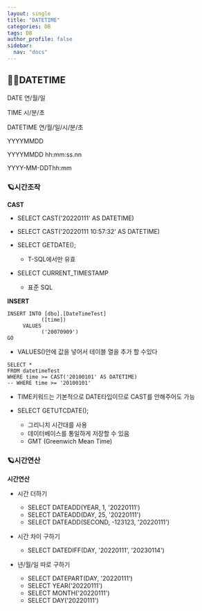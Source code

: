 ```yaml
---
layout: single
title: "DATETIME"
categories: DB
tags: DB
author_profile: false
sidebar:
  nav: "docs"
---
```



## 🙇‍♀️DATETIME

DATE 연/월/일

TIME 시/분/초

DATETIME 연/월/일/시/분/초



YYYYMMDD

YYYYMMDD hh:mm:ss.nn

YYYY-MM-DDThh:mm



### 🪐시간조작


**CAST**

* SELECT CAST('20220111' AS DATETIME)
* SELECT CAST('20220111 10:57:32' AS DATETIME)

* SELECT GETDATE();
  - T-SQL에서만 유효
* SELECT CURRENT_TIMESTAMP
  - 표준 SQL


**INSERT**

```
INSERT INTO [dbo].[DateTimeTest]
           ([time])
     VALUES
           ('20070909')
GO
```

* VALUES()안에 값을 넣어서 테이블 열을 추가 할 수있다

```
SELECT *
FROM datetimeTest
WHERE time >= CAST('20100101' AS DATETIME)
-- WHERE time >= '20100101'
```

* TIME키워드는 기본적으로 DATE타입이므로 CAST를 안해주어도 가능

* SELECT GETUTCDATE();
  * 그리니치 시간대를 사용
  * 데이터베이스를 통일하게 저장할 수 있음
  * GMT (Greenwich Mean Time)


### 🪐시간연산

**시간연산**

* 시간 더하기
  * SELECT DATEADD(YEAR, 1, '20220111')
  * SELECT DATEADD(DAY, 25, '20220111')
  * SELECT DATEADD(SECOND, -123123, '20220111')

* 시간 차이 구하기
  * SELECT DATEDIFF(DAY, '20220111', '20230114')

* 년/월/일 따로 구하기
  * SELECT DATEPART(DAY, '20220111')
  * SELECT YEAR('20220111')
  * SELECT MONTH('20220111')
  * SELECT DAY('20220111')












